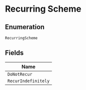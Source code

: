 
# Recurring Scheme

## Enumeration

`RecurringScheme`

## Fields

| Name |
|  --- |
| `DoNotRecur` |
| `RecurIndefinitely` |

